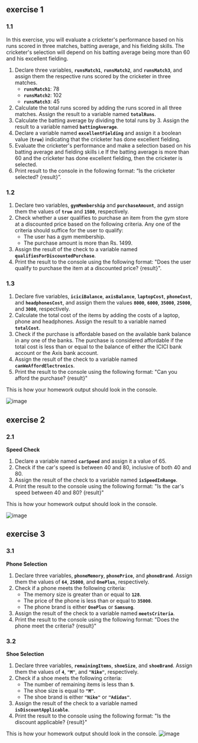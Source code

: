 ## exercise 1

### 1.1

In this exercise, you will evaluate a cricketer's performance based on his runs scored in three matches, batting average, and his fielding skills. The cricketer's selection will depend on his batting average being more than 60 and his excellent fielding.

1. Declare three variables, **`runsMatch1`**, **`runsMatch2`**, and **`runsMatch3`**, and assign them the respective runs scored by the cricketer in three matches.
    - **`runsMatch1`**: 78
    - **`runsMatch2`**: 102
    - **`runsMatch3`**: 45
2. Calculate the total runs scored by adding the runs scored in all three matches. Assign the result to a variable named **`totalRuns`**.
3. Calculate the batting average by dividing the total runs by 3. Assign the result to a variable named **`battingAverage`**.
4. Declare a variable named **`excellentFielding`** and assign it a boolean value (**`true`**) indicating that the cricketer has done excellent fielding.
5. Evaluate the cricketer's performance and make a selection based on his batting average and fielding skills i.e If the batting average is more than 60 and the cricketer has done excellent fielding, then the cricketer is selected.
6. Print result to the console in the following format: “Is the cricketer selected? {result}”.

### 1.2

1. Declare two variables, **`gymMembership`** and **`purchaseAmount`**, and assign them the values of **`true`** and **`1500`**, respectively.
2. Check whether a user qualifies to purchase an item from the gym store at a discounted price based on the following criteria. Any one of the criteria should suffice for the user to qualify:
    - The user has a gym membership.
    - The purchase amount is more than Rs. 1499.
3. Assign the result of the check to a variable named **`qualifiesForDiscountedPurchase`**.
4. Print the result to the console using the following format: "Does the user qualify to purchase the item at a discounted price? {result}".

### 1.3

1. Declare five variables, **`iciciBalance`**, **`axisBalance`**, **`laptopCost`**, **`phoneCost`**, and **`headphonesCost`**, and assign them the values **`8000`**, **`6000`**, **`35000`**, **`25000`**, and **`3000`**, respectively.
2. Calculate the total cost of the items by adding the costs of a laptop, phone and headphones. Assign the result to a variable named **`totalCost`**.
3. Check if the purchase is affordable based on the available bank balance in any one of the banks. The purchase is considered affordable if the total cost is less than or equal to the balance of either the ICICI bank account or the Axis bank account.
4. Assign the result of the check to a variable named **`canWeAffordElectronics`**.
5. Print the result to the console using the following format: "Can you afford the purchase? {result}"

This is how your homework output should look in the console.

![image](https://github.com/user-attachments/assets/eb4e8e7a-3dc6-4955-93c7-af317a5ea0c6)


## exercise 2

### 2.1

**Speed Check**

1. Declare a variable named **`carSpeed`** and assign it a value of 65.
2. Check if the car's speed is between 40 and 80, inclusive of both 40 and 80.
3. Assign the result of the check to a variable named **`isSpeedInRange`**.
4. Print the result to the console using the following format: "Is the car's speed between 40 and 80? {result}"

This is how your homework output should look in the console.

![image](https://github.com/user-attachments/assets/284ff378-7302-415a-8c05-5980854d7b75)


## exercise 3

### 3.1

**Phone Selection**

1. Declare three variables, **`phoneMemory`**, **`phonePrice`**, and **`phoneBrand`**. Assign them the values of **`64`**, **`25000`**, and **`OnePlus`**, respectively.
2. Check if a phone meets the following criteria:
    - The memory size is greater than or equal to **`128`**.
    - The price of the phone is less than or equal to **`35000`**.
    - The phone brand is either **`OnePlus`** or **`Samsung`**.
3. Assign the result of the check to a variable named **`meetsCriteria`**.
4. Print the result to the console using the following format: "Does the phone meet the criteria? {result}"

### 3.2

**Shoe Selection**

1. Declare three variables, **`remainingItems`**, **`shoeSize`**, and **`shoeBrand`**. Assign them the values of **`4`**, **`"M"`**, and **`"Nike"`**, respectively.
2. Check if a shoe meets the following criteria:
    - The number of remaining items is less than **`5`**.
    - The shoe size is equal to **`"M"`**.
    - The shoe brand is either **`"Nike"`** or **`"Adidas"`**.
3. Assign the result of the check to a variable named **`isDiscountApplicable`**.
4. Print the result to the console using the following format: "Is the discount applicable? {result}"

This is how your homework output should look in the console.
![image](https://github.com/user-attachments/assets/c856513b-380b-4d5c-97f2-45681e5343cd)
